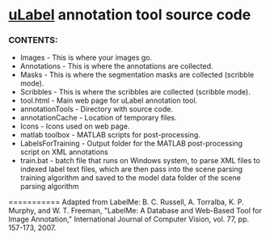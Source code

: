 [uLabel](http://ec2-52-76-218-133.ap-southeast-1.compute.amazonaws.com/ulabel/tool.html?folder=nus_engin&image=nusEngin00001.jpg) annotation tool source code
===========

### CONTENTS:

* Images - This is where your images go.
* Annotations - This is where the annotations are collected.
* Masks - This is where the segmentation masks are collected (scribble mode).
* Scribbles - This is where the scribbles are collected (scribble mode).
* tool.html - Main web page for uLabel annotation tool.
* annotationTools - Directory with source code.
* annotationCache - Location of temporary files.
* Icons - Icons used on web page.
* matlab toolbox - MATLAB scripts for post-processing.
* LabelsForTraining - Output folder for the MATLAB post-processing script on XML annotations
* train.bat - batch file that runs on Windows system, to parse XML files to indexed label text files, which are then pass into the scene parsing training algorithm and saved to the model data folder of the scene parsing algorithm


===========
Adapted from LabelMe: B. C. Russell, A. Torralba, K. P. Murphy, and W. T. Freeman, "LabelMe: A Database and Web-Based Tool for Image Annotation," International Journal of Computer Vision, vol. 77, pp. 157-173, 2007.
